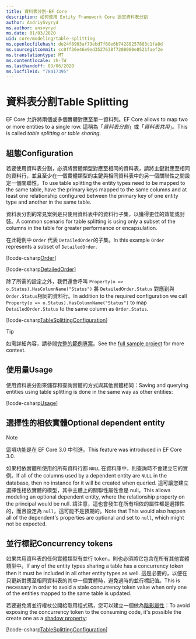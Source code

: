 ```yaml
---
title: 資料表分割-EF Core
description: 如何使用 Entity Framework Core 設定資料表分割
author: AndriySvyryd
ms.author: ansvyryd
ms.date: 01/03/2020
uid: core/modeling/table-splitting
ms.openlocfilehash: de24f8903af79ebd7f68e6b74288257883c1fa8d
ms.sourcegitcommit: cc0ff36e46e9ed3527638f7208000e8521faef2e
ms.translationtype: MT
ms.contentlocale: zh-TW
ms.lasthandoff: 03/06/2020
ms.locfileid: "78417395"
---
```

# <a name="table-splitting"></a><span data-ttu-id="e5d1f-103">資料表分割</span><span class="sxs-lookup"><span data-stu-id="e5d1f-103">Table Splitting</span></span>

<span data-ttu-id="e5d1f-104">EF Core 允許將兩個或多個實體對應至單一資料列。</span><span class="sxs-lookup"><span data-stu-id="e5d1f-104">EF Core allows to map two or more entities to a single row.</span></span> <span data-ttu-id="e5d1f-105">這稱為「_資料表分割_」或「_資料表共用_」。</span><span class="sxs-lookup"><span data-stu-id="e5d1f-105">This is called _table splitting_ or _table sharing_.</span></span>

## <a name="configuration"></a><span data-ttu-id="e5d1f-106">組態</span><span class="sxs-lookup"><span data-stu-id="e5d1f-106">Configuration</span></span>

<span data-ttu-id="e5d1f-107">若要使用資料表分割，必須將實體類型對應至相同的資料表，請將主鍵對應至相同的資料行，並且至少在一個實體類型的主鍵與相同資料表中的另一個關聯性之間設定一個關聯性。</span><span class="sxs-lookup"><span data-stu-id="e5d1f-107">To use table splitting the entity types need to be mapped to the same table, have the primary keys mapped to the same columns and at least one relationship configured between the primary key of one entity type and another in the same table.</span></span>

<span data-ttu-id="e5d1f-108">資料表分割的常見案例是只使用資料表中的資料行子集，以獲得更佳的效能或封裝。</span><span class="sxs-lookup"><span data-stu-id="e5d1f-108">A common scenario for table splitting is using only a subset of the columns in the table for greater performance or encapsulation.</span></span>

<span data-ttu-id="e5d1f-109">在此範例中 `Order` 代表 `DetailedOrder`的子集。</span><span class="sxs-lookup"><span data-stu-id="e5d1f-109">In this example `Order` represents a subset of `DetailedOrder`.</span></span>

[!code-csharp[Order](../../../samples/core/Modeling/TableSplitting/Order.cs?name=Order)]

[!code-csharp[DetailedOrder](../../../samples/core/Modeling/TableSplitting/DetailedOrder.cs?name=DetailedOrder)]

<span data-ttu-id="e5d1f-110">除了所需的設定之外，我們還會呼叫 `Property(o => o.Status).HasColumnName("Status")` 將 `DetailedOrder.Status` 對應到與 `Order.Status`相同的資料行。</span><span class="sxs-lookup"><span data-stu-id="e5d1f-110">In addition to the required configuration we call `Property(o => o.Status).HasColumnName("Status")` to map `DetailedOrder.Status` to the same column as `Order.Status`.</span></span>

[!code-csharp[TableSplittingConfiguration](../../../samples/core/Modeling/TableSplitting/TableSplittingContext.cs?name=TableSplitting)]

> [!TIP]
> <span data-ttu-id="e5d1f-111">如需詳細內容，請參閱[完整的範例專案](https://github.com/dotnet/EntityFramework.Docs/tree/master/samples/core/Modeling/TableSplitting)。</span><span class="sxs-lookup"><span data-stu-id="e5d1f-111">See the [full sample project](https://github.com/dotnet/EntityFramework.Docs/tree/master/samples/core/Modeling/TableSplitting) for more context.</span></span>

## <a name="usage"></a><span data-ttu-id="e5d1f-112">使用量</span><span class="sxs-lookup"><span data-stu-id="e5d1f-112">Usage</span></span>

<span data-ttu-id="e5d1f-113">使用資料表分割來儲存和查詢實體的方式與其他實體相同：</span><span class="sxs-lookup"><span data-stu-id="e5d1f-113">Saving and querying entities using table splitting is done in the same way as other entities:</span></span>

[!code-csharp[Usage](../../../samples/core/Modeling/TableSplitting/Program.cs?name=Usage)]

## <a name="optional-dependent-entity"></a><span data-ttu-id="e5d1f-114">選擇性的相依實體</span><span class="sxs-lookup"><span data-stu-id="e5d1f-114">Optional dependent entity</span></span>

> [!NOTE]
> <span data-ttu-id="e5d1f-115">這項功能是在 EF Core 3.0 中引進。</span><span class="sxs-lookup"><span data-stu-id="e5d1f-115">This feature was introduced in EF Core 3.0.</span></span>

<span data-ttu-id="e5d1f-116">如果相依實體所使用的所有資料行都 `NULL` 在資料庫中，則查詢時不會建立它的實例。</span><span class="sxs-lookup"><span data-stu-id="e5d1f-116">If all of the columns used by a dependent entity are `NULL` in the database, then no instance for it will be created when queried.</span></span> <span data-ttu-id="e5d1f-117">這可讓您建立選擇性相依實體的模型，其中主體上的關聯性屬性會是 null。</span><span class="sxs-lookup"><span data-stu-id="e5d1f-117">This allows modeling an optional dependent entity, where the relationship property on the principal would be null.</span></span> <span data-ttu-id="e5d1f-118">請注意，這也會發生在所有相依的屬性都是選擇性的，而且設定為 `null`，這可能不是預期的。</span><span class="sxs-lookup"><span data-stu-id="e5d1f-118">Note that This would also happen all of the dependent's properties are optional and set to `null`, which might not be expected.</span></span>

## <a name="concurrency-tokens"></a><span data-ttu-id="e5d1f-119">並行標記</span><span class="sxs-lookup"><span data-stu-id="e5d1f-119">Concurrency tokens</span></span>

<span data-ttu-id="e5d1f-120">如果共用資料表的任何實體類型有並行 token，則也必須將它包含在所有其他實體類型中。</span><span class="sxs-lookup"><span data-stu-id="e5d1f-120">If any of the entity types sharing a table has a concurrency token then it must be included in all other entity types as well.</span></span> <span data-ttu-id="e5d1f-121">這是必要的，以便在只更新對應至相同資料表的其中一個實體時，避免過時的並行標記值。</span><span class="sxs-lookup"><span data-stu-id="e5d1f-121">This is necessary in order to avoid a stale concurrency token value when only one of the entities mapped to the same table is updated.</span></span>

<span data-ttu-id="e5d1f-122">若要避免將並行權杖公開給取用程式碼，您可以建立一個做為[陰影屬性](xref:core/modeling/shadow-properties)：</span><span class="sxs-lookup"><span data-stu-id="e5d1f-122">To avoid exposing the concurrency token to the consuming code, it's possible the create one as a [shadow property](xref:core/modeling/shadow-properties):</span></span>

[!code-csharp[TableSplittingConfiguration](../../../samples/core/Modeling/TableSplitting/TableSplittingContext.cs?name=ConcurrencyToken&highlight=2)]
